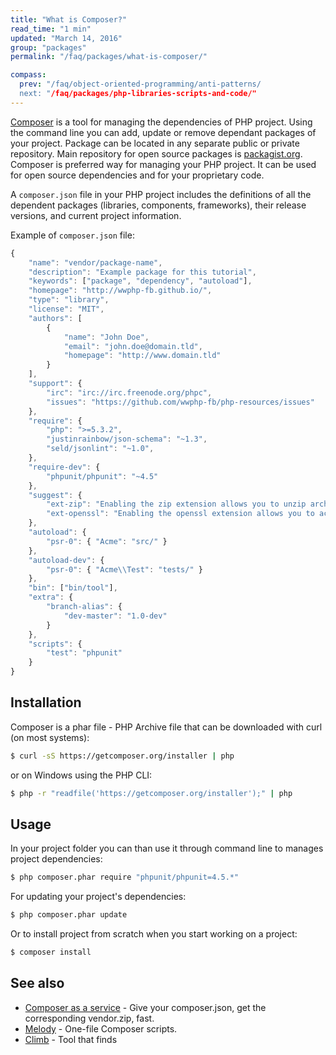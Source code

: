 ```yaml
---
title: "What is Composer?"
read_time: "1 min"
updated: "March 14, 2016"
group: "packages"
permalink: "/faq/packages/what-is-composer/"

compass:
  prev: "/faq/object-oriented-programming/anti-patterns/
  next: "/faq/packages/php-libraries-scripts-and-code/"
---
```


[Composer](https://getcomposer.org) is a tool for managing the dependencies of PHP
project. Using the command line you can add, update or remove dependant packages
of your project. Package can be located in any separate public or private repository.
Main repository for open source packages is [packagist.org](https://packagist.org).
Composer is preferred way for managing your PHP project. It can be used for open
source dependencies and for your proprietary code.

A `composer.json` file in your PHP project includes the definitions of all the
dependent packages (libraries, components, frameworks), their release versions,
and current project information.

Example of `composer.json` file:

```javascript
{
    "name": "vendor/package-name",
    "description": "Example package for this tutorial",
    "keywords": ["package", "dependency", "autoload"],
    "homepage": "http://wwphp-fb.github.io/",
    "type": "library",
    "license": "MIT",
    "authors": [
        {
            "name": "John Doe",
            "email": "john.doe@domain.tld",
            "homepage": "http://www.domain.tld"
        }
    ],
    "support": {
        "irc": "irc://irc.freenode.org/phpc",
        "issues": "https://github.com/wwphp-fb/php-resources/issues"
    },
    "require": {
        "php": ">=5.3.2",
        "justinrainbow/json-schema": "~1.3",
        "seld/jsonlint": "~1.0",
    },
    "require-dev": {
        "phpunit/phpunit": "~4.5"
    },
    "suggest": {
        "ext-zip": "Enabling the zip extension allows you to unzip archives, and allows gzip compression of all internet traffic",
        "ext-openssl": "Enabling the openssl extension allows you to access https URLs for repositories and packages"
    },
    "autoload": {
        "psr-0": { "Acme": "src/" }
    },
    "autoload-dev": {
        "psr-0": { "Acme\\Test": "tests/" }
    },
    "bin": ["bin/tool"],
    "extra": {
        "branch-alias": {
            "dev-master": "1.0-dev"
        }
    },
    "scripts": {
        "test": "phpunit"
    }
}
```

## Installation

Composer is a phar file - PHP Archive file that can be downloaded with curl (on
most systems):

```bash
$ curl -sS https://getcomposer.org/installer | php
```

or on Windows using the PHP CLI:

```bash
$ php -r "readfile('https://getcomposer.org/installer');" | php
```

## Usage

In your project folder you can than use it through command line to manages project
dependencies:

```bash
$ php composer.phar require "phpunit/phpunit=4.5.*"
```

For updating your project's dependencies:

```bash
$ php composer.phar update
```

Or to install project from scratch when you start working on a project:

```bash
$ composer install
```

## See also

* [Composer as a service](http://composer.borreli.com/) - Give your composer.json, get the corresponding vendor.zip, fast.
* [Melody](http://melody.sensiolabs.org/) - One-file Composer scripts.
* [Climb](https://github.com/vinkla/climb) - Tool that finds
